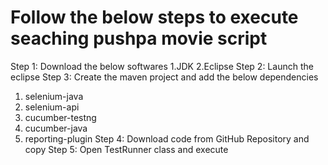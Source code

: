 # Follow the below steps to execute seaching pushpa movie script
Step 1: Download the below softwares
1.JDK
2.Eclipse
Step 2: Launch the eclipse
Step 3: Create the maven project and add the below dependencies
1. selenium-java
2. selenium-api
3. cucumber-testng
4. cucumber-java
5. reporting-plugin
Step 4: Download code from GitHub Repository and copy
Step 5: Open TestRunner class and execute
